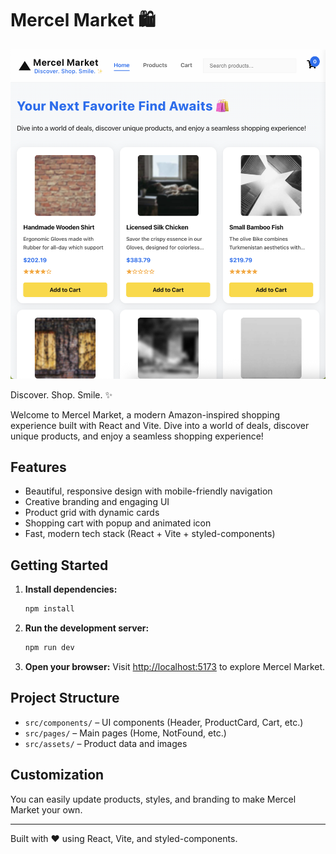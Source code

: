 # Mercel Market 🛍️

![Screenshot](screenshot.png)

Discover. Shop. Smile. ✨

Welcome to Mercel Market, a modern Amazon-inspired shopping experience built with React and Vite. Dive into a world of deals, discover unique products, and enjoy a seamless shopping experience!

## Features

- Beautiful, responsive design with mobile-friendly navigation
- Creative branding and engaging UI
- Product grid with dynamic cards
- Shopping cart with popup and animated icon
- Fast, modern tech stack (React + Vite + styled-components)

## Getting Started

1. **Install dependencies:**
   ```bash
   npm install
   ```
2. **Run the development server:**
   ```bash
   npm run dev
   ```
3. **Open your browser:**
   Visit [http://localhost:5173](http://localhost:5173) to explore Mercel Market.

## Project Structure

- `src/components/` – UI components (Header, ProductCard, Cart, etc.)
- `src/pages/` – Main pages (Home, NotFound, etc.)
- `src/assets/` – Product data and images

## Customization

You can easily update products, styles, and branding to make Mercel Market your own.

---

Built with ❤️ using React, Vite, and styled-components.
